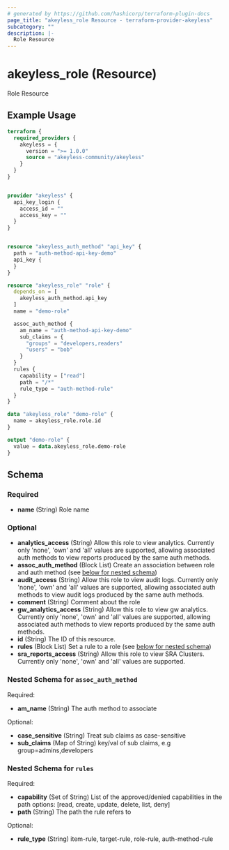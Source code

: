 ```yaml
---
# generated by https://github.com/hashicorp/terraform-plugin-docs
page_title: "akeyless_role Resource - terraform-provider-akeyless"
subcategory: ""
description: |-
  Role Resource
---
```


# akeyless_role (Resource)

Role Resource

## Example Usage

```terraform
terraform {
  required_providers {
    akeyless = {
      version = ">= 1.0.0"
      source = "akeyless-community/akeyless"
    }
  }
}


provider "akeyless" {
  api_key_login {
    access_id = ""
    access_key = ""
  }
}


resource "akeyless_auth_method" "api_key" {
  path = "auth-method-api-key-demo"
  api_key {
  }
}

resource "akeyless_role" "role" {
  depends_on = [
    akeyless_auth_method.api_key
  ]
  name = "demo-role"

  assoc_auth_method {
    am_name = "auth-method-api-key-demo"
    sub_claims = {
      "groups" = "developers,readers"
      "users" = "bob"
    }
  }
  rules {
    capability = ["read"]
    path = "/*"
    rule_type = "auth-method-rule"
  }
}

data "akeyless_role" "demo-role" {
  name = akeyless_role.role.id
}

output "demo-role" {
  value = data.akeyless_role.demo-role
}
```

<!-- schema generated by tfplugindocs -->
## Schema

### Required

- **name** (String) Role name

### Optional

- **analytics_access** (String) Allow this role to view analytics. Currently only 'none', 'own' and 'all' values are supported, allowing associated auth methods to view reports produced by the same auth methods.
- **assoc_auth_method** (Block List) Create an association between role and auth method (see [below for nested schema](#nestedblock--assoc_auth_method))
- **audit_access** (String) Allow this role to view audit logs. Currently only 'none', 'own' and 'all' values are supported, allowing associated auth methods to view audit logs produced by the same auth methods.
- **comment** (String) Comment about the role
- **gw_analytics_access** (String) Allow this role to view gw analytics. Currently only 'none', 'own' and 'all' values are supported, allowing associated auth methods to view reports produced by the same auth methods.
- **id** (String) The ID of this resource.
- **rules** (Block List) Set a rule to a role (see [below for nested schema](#nestedblock--rules))
- **sra_reports_access** (String) Allow this role to view SRA Clusters. Currently only 'none', 'own' and 'all' values are supported.

<a id="nestedblock--assoc_auth_method"></a>
### Nested Schema for `assoc_auth_method`

Required:

- **am_name** (String) The auth method to associate

Optional:

- **case_sensitive** (String) Treat sub claims as case-sensitive
- **sub_claims** (Map of String) key/val of sub claims, e.g group=admins,developers


<a id="nestedblock--rules"></a>
### Nested Schema for `rules`

Required:

- **capability** (Set of String) List of the approved/denied capabilities in the path options: [read, create, update, delete, list, deny]
- **path** (String) The path the rule refers to

Optional:

- **rule_type** (String) item-rule, target-rule, role-rule, auth-method-rule


